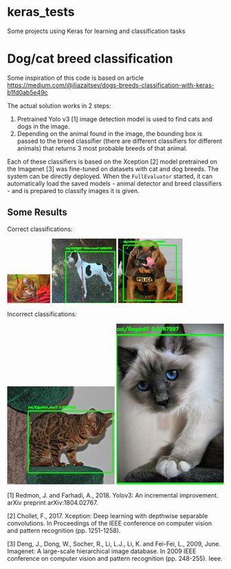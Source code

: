 # keras_tests
Some projects using Keras for learning and classification tasks


# Dog/cat breed classification 
Some inspiration of this code is based on article https://medium.com/@iliazaitsev/dogs-breeds-classification-with-keras-b1fd0ab5e49c

The actual solution works in 2 steps:
1. Pretrained Yolo v3 [1] image detection model is used to find cats and dogs in the image.
2. Depending on the animal found in the image, the bounding box is passed to the breed classifier (there are different classifiers for different animals) that returns 3 most probable breeds of that animal.
 
Each of these classifiers is based on the Xception [2] model pretrained on the Imagenet [3] was fine-tuned on datasets with cat and dog breeds.
The system can be directly deployed. When the `FullEvaluator` started, it can automatically load the saved models - animal detector and breed classifiers - and is prepared to classify images it is given.

## Some Results
Correct classifications: 
<tr>
    <td> <img src="dog_cat_breeds/results/Bengal_110_detected.jpg" alt="Drawing" style="width: 100px;"/> </td>
    <td> <img src="dog_cat_breeds/results/wolker_hound_1412_detected.jpg" alt="Drawing" style="width: 150px;"/> </td>
    <td> <img src="dog_cat_breeds/results/bloodhound_10309_detected.jpg" alt="Drawing" style="width: 150px;"/> </td>
</tr>

Incorrect classifications: 
<tr>
    <td> <img src="dog_cat_breeds/results/Bengal_101_detected_wrongEgypt.jpg" alt="Drawing" style="width: 250px;"/> </td>
    <td> <img src="dog_cat_breeds/results/Birman_125_detected_wrongRagdoll.jpg" alt="Drawing" style="width: 250px;"/> </td>
</tr>

[1] Redmon, J. and Farhadi, A., 2018. Yolov3: An incremental improvement. arXiv preprint arXiv:1804.02767.

[2] Chollet, F., 2017. Xception: Deep learning with depthwise separable convolutions. In Proceedings of the IEEE conference on computer vision and pattern recognition (pp. 1251-1258).

[3] Deng, J., Dong, W., Socher, R., Li, L.J., Li, K. and Fei-Fei, L., 2009, June. Imagenet: A large-scale hierarchical image database. In 2009 IEEE conference on computer vision and pattern recognition (pp. 248-255). Ieee.

